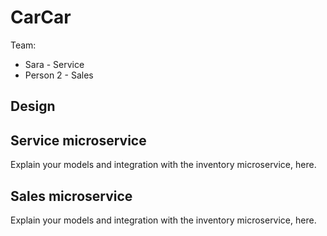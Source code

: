 # CarCar

Team:

* Sara - Service
* Person 2 - Sales

## Design

## Service microservice

Explain your models and integration with the inventory
microservice, here.

## Sales microservice

Explain your models and integration with the inventory
microservice, here.
